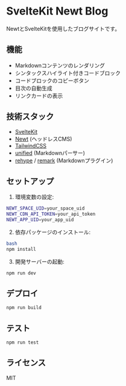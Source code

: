# SvelteKit Newt Blog

NewtとSvelteKitを使用したブログサイトです。

## 機能

- Markdownコンテンツのレンダリング
- シンタックスハイライト付きコードブロック
- コードブロックのコピーボタン
- 目次の自動生成
- リンクカードの表示

## 技術スタック

- [SvelteKit](https://kit.svelte.dev/)
- [Newt](https://www.newt.so/) (ヘッドレスCMS)
- [TailwindCSS](https://tailwindcss.com/)
- [unified](https://unifiedjs.com/) (Markdownパーサー)
- [rehype](https://github.com/rehypejs/rehype) / [remark](https://github.com/remarkjs/remark) (Markdownプラグイン)

## セットアップ

1. 環境変数の設定:

```bash
NEWT_SPACE_UID=your_space_uid
NEWT_CDN_API_TOKEN=your_api_token
NEWT_APP_UID=your_app_uid
```

2. 依存パッケージのインストール:

```bash
bash
npm install
```

3. 開発サーバーの起動:

```bash
npm run dev
```

## デプロイ

```bash
npm run build
```

## テスト

```bash
npm run test
```

## ライセンス

MIT
